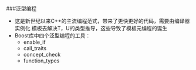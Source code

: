 ###泛型编程
- 这是新世纪以来C++的主流编程范式，带来了更快更好的代码，需要由编译器实例化
模板去解决T，U的类型推导，这些导致了模板元编程的诞生
- Boost库中四个泛型编程的工具：
    - enable_if
    - call_traits
    - concept_check
    - function_types
